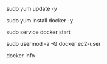 
sudo yum update -y

sudo yum install docker -y

sudo service docker start

sudo usermod -a -G docker ec2-user

docker info